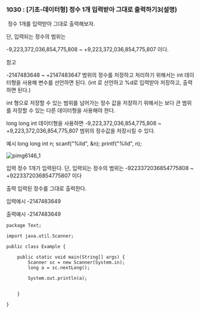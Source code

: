 ### 1030 : [기초-데이터형] 정수 1개 입력받아 그대로 출력하기3(설명)

﻿
정수 1개를 입력받아 그대로 출력해보자.

단, 입력되는 정수의 범위는

-9,223,372,036,854,775,808 ~ +9,223,372,036,854,775,807 이다.


참고

-2147483648 ~ +2147483647 범위의 정수를 저장하고 처리하기 위해서는
int 데이터형을 사용해 변수를 선언하면 된다.
(int 로 선언하고 %d로 입력받아 저장하고, 출력하면 된다.)


int 형으로 저장할 수 있는 범위를 넘어가는 정수 값을 저장하기 위해서는
보다 큰 범위를 저장할 수 있는 다른 데이터형을 사용해야 한다.


long long int 데이터형을 사용하면
-9,223,372,036,854,775,808 ~ +9,223,372,036,854,775,807 범위의 정수값을
저장시킬 수 있다.

예시
long long int n;
scanf("%lld", &n);
printf("%lld", n);

![pimg6146_1](https://user-images.githubusercontent.com/105026909/190904122-7c51acba-3326-4591-b3a5-c2f93401faa2.png)


입력
정수 1개가 입력된다.
단, 입력되는 정수의 범위는 -9223372036854775808 ~ +9223372036854775807 이다

출력
입력된 정수를 그대로 출력한다.

입력예시
-2147483649

출력예시
-2147483649

```
package Text;

import java.util.Scanner;

public class Example {

	public static void main(String[] args) {
		Scanner sc = new Scanner(System.in);
		long a = sc.nextLong();

		System.out.println(a);


	}

}
```

